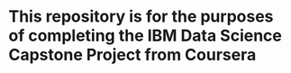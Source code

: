 # This repository is for the purposes of completing the IBM Data Science Capstone Project from Coursera
